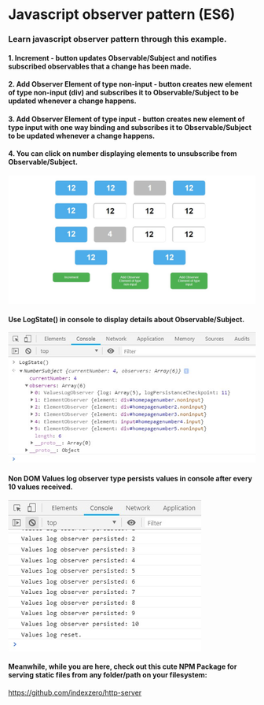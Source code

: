 # Javascript observer pattern (ES6)

### Learn javascript observer pattern through this example.

#### 1. Increment - button updates Observable/Subject and notifies subscribed observables that a change has been made.
#### 2. Add Observer Element of type non-input - button creates new element of type non-input (div) and subscribes it to Observable/Subject to be updated whenever a change happens.
#### 3. Add Observer Element of type input - button creates new element of type input with one way binding and subscribes it to Observable/Subject to be updated whenever a change happens.
#### 4. You can click on number displaying elements to unsubscribe from Observable/Subject.

![img](screenshot1.jpg)

#### Use LogState() in console to display details about Observable/Subject.

![img](screenshotlogstate.jpg)

#### Non DOM Values log observer type persists values in console after every 10 values received.

![img](screenshot3.jpg)

#### Meanwhile, while you are here, check out this cute NPM Package for serving static files from any folder/path on your filesystem:
https://github.com/indexzero/http-server








